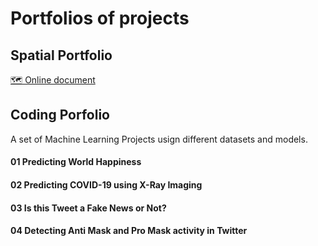 # Portfolios of projects

## Spatial Portfolio
[🗺 Online document](https://indd.adobe.com/view/9ef96c38-a0fe-44a1-aaea-d147b865ad8c)

## Coding Porfolio
A set of Machine Learning Projects usign different datasets and models.

#### **01** Predicting World Happiness

#### **02** Predicting COVID-19 using X-Ray Imaging

#### **03** Is this Tweet a Fake News or Not?

#### **04** Detecting Anti Mask and Pro Mask activity in Twitter
